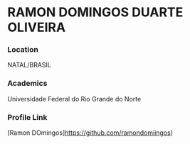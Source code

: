 # RAMON DOMINGOS DUARTE OLIVEIRA

### Location

NATAL/BRASIL

### Academics

Universidade Federal do Rio Grande do Norte


### Profile Link

[Ramon DOmingos]https://github.com/ramondomiingos)
